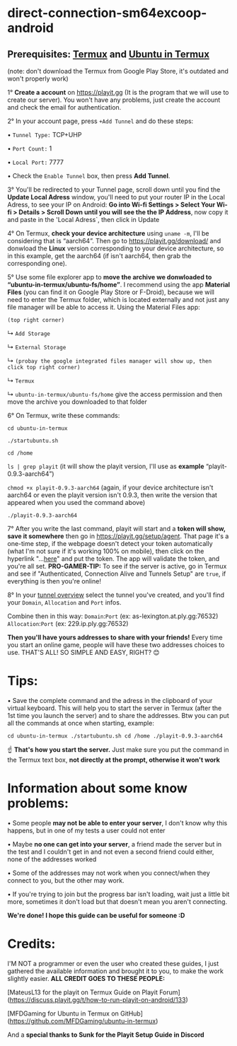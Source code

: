 # direct-connection-sm64excoop-android 

## Prerequisites: [Termux](https://f-droid.org/packages/com.termux/) and [Ubuntu in Termux](https://github.com/MFDGaming/ubuntu-in-termux)
(note: don't download the Termux from Google Play Store, it's outdated and won't properly work)

1° **Create a account** on <https://playit.gg> (It is the program that we will use to create our server). You won't have any problems, just create the account and check the email for authentication.

2° In your account page, press `+Add Tunnel` and do these steps:

 • `Tunnel Type:` TCP+UHP

 • `Port Count:` 1

 • `Local Port:` 7777

 • Check the `Enable Tunnel` box, then press **Add Tunnel**.

3° You'll be redirected to your Tunnel page, scroll down until you find the **Update Local Adress** window, you'll need to put your router IP in the Local Adress, to see your IP on Android: **Go into Wi-fi Settings > Select Your Wi-fi > Details > Scroll Down until you will see the the IP Address**, now copy it and paste in the 'Local Adress`, then click in Update



4° On Termux, **check your device architecture** using `uname -m`, I'll be considering that is “aarch64”. Then go to <https://playit.gg/download/> and donwload the **Linux** version corresponding to your device architecture, so in this example,  get the aarch64 (if isn't aarch64, then grab the corresponding one).

5° Use some file explorer app to **move the archive we donwloaded to “ubuntu-in-termux/ubuntu-fs/home”**. I recommend using the app **Material Files** (you can find it on Google Play Store or F-Droid), because we will need to enter the Termux folder, which is located externally and not just any file manager will be able to access it. Using the Material Files app: 

`(top right corner)`

↳ `Add Storage`

↳ `External Storage`

↳ `(probay the google integrated files manager will show up, then click top right corner)`

↳ `Termux`

↳ `ubuntu-in-termux/ubuntu-fs/home` give the access permission and then move the archive you downloaded to that folder 

6° On Termux, write these commands:

`cd ubuntu-in-termux` 

`./startubuntu.sh`

`cd /home`

`ls | grep playit`  (it will show the playit version, I'll use as **example** “playit-0.9.3-aarch64”) 

`chmod +x playit-0.9.3-aarch64` (again, if your device architecture isn't aarch64 or even the playit version isn't 0.9.3, then write the version that appeared when you used the command above)

`./playit-0.9.3-aarch64`

7° After you write the last command, playit will start and a **token will show, save it somewhere** then go in <https://playit.gg/setup/agent>. That page it's a one-time step, if the webpage doesn't detect your token automatically (what I'm not sure if it's working 100% on mobile), then click on the hyperlink "...[here](https://playit.gg/claim?setup_start=0)" and put the token. The app will validate the token, and you're all set. 
**PRO-GAMER-TIP:** To see if the server is active, go in Termux and see if "Authenticated, Connection Alive and Tunnels Setup" are `true`, if everything is then you're online!

8° In your [tunnel overview](https://playit.gg/account/tunnels) select the tunnel you've created, and you'll find your `Domain`, `Allocation` and `Port` infos.

Combine then in this way:
`Domain`:`Port` (ex: as-lexington.at.ply.gg:76532)
`Allocation`:`Port` (ex: 229.ip.ply.gg:76532)

**Then you'll have yours addresses to share with your friends!**
Every time you start an online game, people will have these two addresses choices to use. THAT'S ALL! SO SIMPLE AND EASY, RIGHT? 😊

# **Tips:**

• Save the complete command and the adress in the clipboard of your virtual keyboard. This will help you to start the server in Termux (after the 1st time you launch the server) and to share the addresses. Btw you can put all the commands at once when starting, example:

`cd ubuntu-in-termux
./startubuntu.sh
cd /home
./playit-0.9.3-aarch64`

☝️ **That's how you start the server.**
Just make sure you put the command in the Termux text box, **not directly at the prompt, otherwise it won't work**


# **Information about some know problems:**

• Some people **may not be able to enter your server**, I don't know why this happens, but in one of my tests a user could not enter

• Maybe **no one can get into your server**, a friend made the server but in the test and I couldn't get in and not even a second friend could either, none of the addresses worked

• Some of the addresses may not work when you connect/when they connect to you, but the other may work.

• If you're trying to join but the progress bar isn't loading, wait just a little bit more, sometimes it don't load but that doesn't mean you aren't connecting.


**We're done! I hope this guide can be useful for someone :D**

# **Credits:**

I'M NOT a programmer or even the user who created these guides, I just gathered the available information and brought it to you, to make the work slightly easier. **ALL CREDIT GOES TO THESE PEOPLE:**

[MateusL13 for the playit on Termux Guide on Playit Forum] (https://discuss.playit.gg/t/how-to-run-playit-on-android/133)

[MFDGaming for Ubuntu in Termux on GitHub] (https://github.com/MFDGaming/ubuntu-in-termux)

And a **special thanks to Sunk for the Playit Setup Guide in Discord** 
